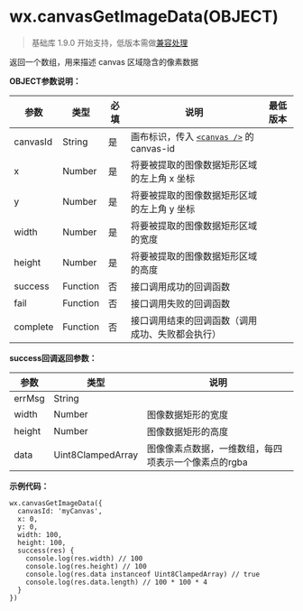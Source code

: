 <!-- https://mp.weixin.qq.com/debug/wxadoc/dev/api/canvas/get-image-data.html -->

wx.canvasGetImageData(OBJECT)
=============================

> 基础库 1.9.0 开始支持，低版本需做[兼容处理](https://mp.weixin.qq.com/debug/wxadoc/dev/framework/compatibility.html)

返回一个数组，用来描述 canvas 区域隐含的像素数据

**OBJECT参数说明：**

  参数       |  类型       |  必填 |  说明                                                                                                  | 最低版本
-------------|-------------|-------|--------------------------------------------------------------------------------------------------------|---------
  canvasId   |  String     |  是   |画布标识，传入 [`<canvas />`](https://mp.weixin.qq.com/debug/wxadoc/dev/component/canvas.html) 的 canvas-id|         
  x          |  Number     |  是   |  将要被提取的图像数据矩形区域的左上角 x 坐标                                                           |         
  y          |  Number     |  是   |  将要被提取的图像数据矩形区域的左上角 y 坐标                                                           |         
  width      |  Number     |  是   |  将要被提取的图像数据矩形区域的宽度                                                                    |         
  height     |  Number     |  是   |  将要被提取的图像数据矩形区域的高度                                                                    |         
  success    |  Function   |  否   |  接口调用成功的回调函数                                                                                |         
  fail       |  Function   |  否   |  接口调用失败的回调函数                                                                                |         
  complete   |  Function   |  否   |  接口调用结束的回调函数（调用成功、失败都会执行）                                                      |         

**success回调返回参数：**

  参数     |  类型                |  说明                           
-----------|----------------------|---------------------------------
  errMsg   |  String              |                                 
  width    |  Number              |  图像数据矩形的宽度             
  height   |  Number              |  图像数据矩形的高度             
  data     |  Uint8ClampedArray   |图像像素点数据，一维数组，每四项表示一个像素点的rgba

**示例代码：**

    wx.canvasGetImageData({
      canvasId: 'myCanvas',
      x: 0,
      y: 0,
      width: 100,
      height: 100,
      success(res) {
        console.log(res.width) // 100
        console.log(res.height) // 100
        console.log(res.data instanceof Uint8ClampedArray) // true
        console.log(res.data.length) // 100 * 100 * 4
      }
    })
